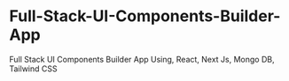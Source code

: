 # Full-Stack-UI-Components-Builder-App
Full Stack UI Components Builder App Using, React, Next Js, Mongo DB, Tailwind CSS
